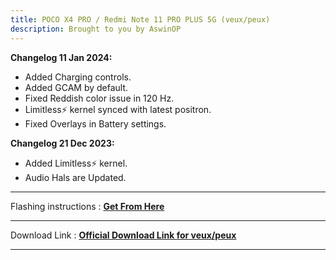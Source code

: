```yaml
---
title: POCO X4 PRO / Redmi Note 11 PRO PLUS 5G (veux/peux)
description: Brought to you by AswinOP
---
```


<b>Changelog 11 Jan 2024:</b>
- Added Charging controls.
- Added GCAM by default.
- Fixed Reddish color issue in 120 Hz.
- Limitless⚡ kernel synced with latest positron.
- Fixed Overlays in Battery settings.

<b>Changelog 21 Dec 2023:</b>
- Added Limitless⚡ kernel.
- Audio Hals are Updated.

----
Flashing instructions : [**Get From Here**](veux_inst.md)

----
Download Link : [**Official Download Link for veux/peux**](https://sourceforge.net/projects/projectmatrixx/files/Android-14/veux/)

----